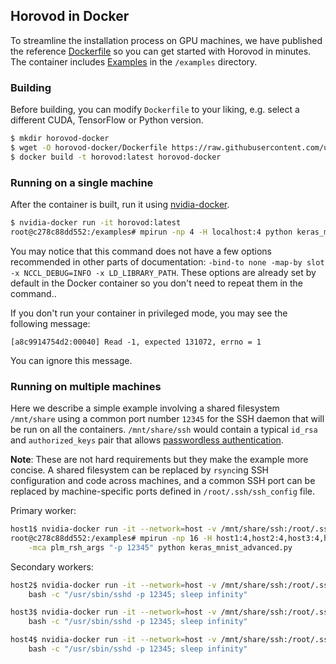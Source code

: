 ## Horovod in Docker

To streamline the installation process on GPU machines, we have published the reference [Dockerfile](../Dockerfile) so
you can get started with Horovod in minutes. The container includes [Examples](../examples) in the `/examples`
directory.

### Building

Before building, you can modify `Dockerfile` to your liking, e.g. select a different CUDA, TensorFlow or Python version.

```bash
$ mkdir horovod-docker
$ wget -O horovod-docker/Dockerfile https://raw.githubusercontent.com/uber/horovod/master/Dockerfile
$ docker build -t horovod:latest horovod-docker
```

### Running on a single machine

After the container is built, run it using [nvidia-docker](https://github.com/NVIDIA/nvidia-docker).

```bash
$ nvidia-docker run -it horovod:latest
root@c278c88dd552:/examples# mpirun -np 4 -H localhost:4 python keras_mnist_advanced.py
```

You may notice that this command does not have a few options recommended in other parts of documentation: 
`-bind-to none -map-by slot -x NCCL_DEBUG=INFO -x LD_LIBRARY_PATH`.  These options are already set by default in the
Docker container so you don't need to repeat them in the command..

If you don't run your container in privileged mode, you may see the following message:

```
[a8c9914754d2:00040] Read -1, expected 131072, errno = 1
```

You can ignore this message.

### Running on multiple machines

Here we describe a simple example involving a shared filesystem `/mnt/share` using a common port number `12345` for the SSH
daemon that will be run on all the containers. `/mnt/share/ssh` would contain a typical `id_rsa` and `authorized_keys`
pair that allows [passwordless authentication](http://www.linuxproblem.org/art_9.html).

**Note**: These are not hard requirements but they make the example more concise. A shared filesystem can be replaced by
`rsync`ing SSH configuration and code across machines, and a common SSH port can be replaced by machine-specific ports
defined in `/root/.ssh/ssh_config` file.

Primary worker:

```bash
host1$ nvidia-docker run -it --network=host -v /mnt/share/ssh:/root/.ssh horovod:latest
root@c278c88dd552:/examples# mpirun -np 16 -H host1:4,host2:4,host3:4,host4:4 \
    -mca plm_rsh_args "-p 12345" python keras_mnist_advanced.py
```

Secondary workers:

```bash
host2$ nvidia-docker run -it --network=host -v /mnt/share/ssh:/root/.ssh horovod:latest \
    bash -c "/usr/sbin/sshd -p 12345; sleep infinity"
```

```bash
host3$ nvidia-docker run -it --network=host -v /mnt/share/ssh:/root/.ssh horovod:latest \
    bash -c "/usr/sbin/sshd -p 12345; sleep infinity"
```

```bash
host4$ nvidia-docker run -it --network=host -v /mnt/share/ssh:/root/.ssh horovod:latest \
    bash -c "/usr/sbin/sshd -p 12345; sleep infinity"
```
